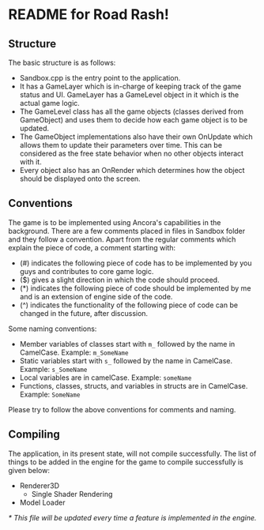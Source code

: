 # README for Road Rash!

## Structure

The basic structure is as follows:
 * Sandbox.cpp is the entry point to the application.
 * It has a GameLayer which is in-charge of keeping track of the game status and UI. GameLayer has a GameLevel object in it which is the actual game logic.
 * The GameLevel class has all the game objects (classes derived from GameObject) and uses them to decide how each game object is to be updated.
 * The GameObject implementations also have their own OnUpdate which allows them to update their parameters over time. This can be considered as the free state behavior when no other objects interact with it.
 * Every object also has an OnRender which determines how the object should be displayed onto the screen.

## Conventions

The game is to be implemented using Ancora's capabilities in the background. There are a few comments placed in files in Sandbox folder and they follow a convention. Apart from the regular comments which explain the piece of code, a comment starting with:
 * (#) indicates the following piece of code has to be implemented by you guys and contributes to core game logic.
 * ($) gives a slight direction in which the code should proceed.
 * (*) indicates the following piece of code should be implemented by me and is an extension of engine side of the code.
 * (^) indicates the functionality of the following piece of code can be changed in the future, after discussion.

Some naming conventions:
 * Member variables of classes start with ```m_``` followed by the name in CamelCase. Example: ```m_SomeName```
 * Static variables start with ```s_``` followed by the name in CamelCase. Example: ```s_SomeName```
 * Local variables are in camelCase. Example: ```someName```
 * Functions, classes, structs, and variables in structs are in CamelCase. Example: ```SomeName```

Please try to follow the above conventions for comments and naming.

## Compiling

The application, in its present state, will not compile successfully. The list of things to be added in the engine for the game to compile successfully is given below:
 * Renderer3D
     - Single Shader Rendering
 * Model Loader

_* This file will be updated every time a feature is implemented in the engine._

